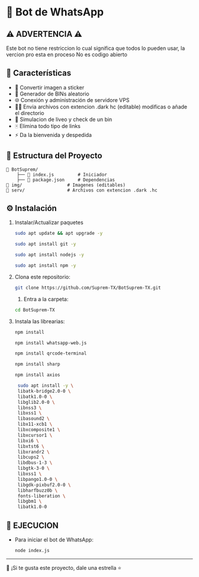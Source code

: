 # 🚀 Bot de WhatsApp

## ⚠️ ADVERTENCIA ⚠️
Este bot no tiene restriccion lo cual significa que todos lo pueden usar, la vercion pro esta en proceso
No es codigo abierto

## 🚀 Características
- 🤖 Convertir imagen a sticker
- 🏦 Generador de BINs aleatorio
- 🌐 Conexión y administración de servidore VPS
- ⛓️‍💥 Envia archivos con extencion .dark hc (editable) modificas o añade el directorio
- 💎 Simulacion de liveo y check de un bin
- 🀄 Elimina todo tipo de links
- ⚡ Da la bienvenida y despedida

## 📂 Estructura del Proyecto
```
📁 BotSuprem/
    ├── 📜 index.js         # Iniciador
    ├── 📜 package.json     # Dependencias
📁 img/                 # Imagenes (editables)
📁 serv/                # Archivos con extencion .dark .hc
```

## ⚙️ Instalación
1. Instalar/Actualizar paquetes
   ```sh
   sudo apt update && apt upgrade -y
   ```
   ```sh
   sudo apt install git -y
   ```
   ```sh
   sudo apt install nodejs -y
   ```
   ```sh
   sudo apt install npm -y
   ```

2. Clona este repositorio:
   ```sh
   git clone https://github.com/Suprem-TX/BotSuprem-TX.git
   ```
   1. Entra a la carpeta:
   ```sh
   cd BotSuprem-TX
   ```
3. Instala las librearias:
   ```sh
   npm install
   ```
   ```sh
   npm install whatsapp-web.js
   ```
   ```sh
   npm install qrcode-terminal
   ```
   ```sh
   npm install sharp
   ```
   ```sh
   npm install axios
   ```
   ```sh
    sudo apt install -y \
    libatk-bridge2.0-0 \
    libatk1.0-0 \
    libglib2.0-0 \
    libnss3 \
    libxss1 \
    libasound2 \
    libx11-xcb1 \
    libxcomposite1 \
    libxcursor1 \
    libxi6 \
    libxtst6 \
    libxrandr2 \
    libcups2 \
    libdbus-1-3 \
    libgtk-3-0 \
    libxss1 \
    libpango1.0-0 \
    libgdk-pixbuf2.0-0 \
    libharfbuzz0b \
    fonts-liberation \
    libgbm1 \
    libatk1.0-0
    ```
## 📜 EJECUCION
- Para iniciar el bot de WhatsApp:
   ```sh
   node index.js
   ```

---
💖 ¡Si te gusta este proyecto, dale una estrella ⭐

